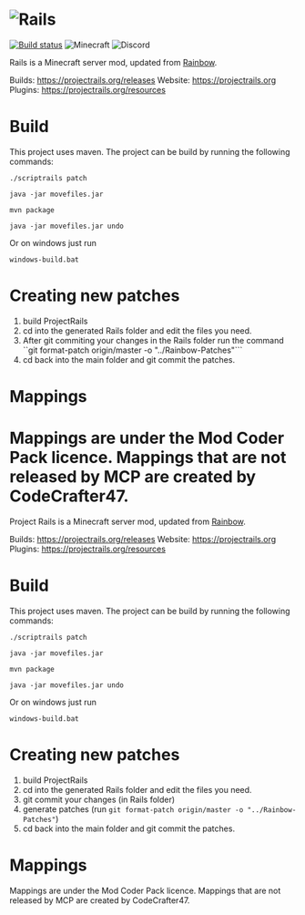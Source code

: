 ![Rails](https://cdn.discordapp.com/attachments/280480189945872385/315651907156705280/logo.png)
=======
[![Build status](https://ci.appveyor.com/api/projects/status/kyyec15kp2qj8wu9/branch/master?svg=true)](https://ci.appveyor.com/project/IsaiahPatton/projectrails-mirror/branch/master) ![Minecraft](https://img.shields.io/badge/Minecraft-1.12-green.svg) ![Discord](https://img.shields.io/badge/Discord-https%3A%2F%2Fdiscord.gg%2FrPmgVN6-blue.svg)


Rails is a Minecraft server mod, updated from [Rainbow](https://project-rainbow.org).

Builds: <https://projectrails.org/releases>
Website: <https://projectrails.org>
Plugins: <https://projectrails.org/resources>


Build
=====

This project uses maven. The project can be build by running the following commands:
```
./scriptrails patch
```
```
java -jar movefiles.jar
```
```
mvn package
```
```
java -jar movefiles.jar undo
```

Or on windows just run
```
windows-build.bat
```

Creating new patches
=====

1. build ProjectRails
2. cd into the generated Rails folder and edit the files you need.
3. After git commiting your changes in the Rails folder run the command ``git format-patch origin/master -o "../Rainbow-Patches"```
4. cd back into the main folder and git commit the patches.

Mappings
=====
Mappings are under the Mod Coder Pack licence.
Mappings that are not released by MCP are created by CodeCrafter47.
=======

Project Rails is a Minecraft server mod, updated from [Rainbow](https://project-rainbow.org).

Builds: <https://projectrails.org/releases>
Website: <https://projectrails.org>
Plugins: <https://projectrails.org/resources>


Build
=====

This project uses maven. The project can be build by running the following commands:
```
./scriptrails patch
```
```
java -jar movefiles.jar
```
```
mvn package
```
```
java -jar movefiles.jar undo
```

Or on windows just run
```
windows-build.bat
```

Creating new patches
=====

1. build ProjectRails
2. cd into the generated Rails folder and edit the files you need.
3. git commit your changes (in Rails folder)
3. generate patches (run ```git format-patch origin/master -o "../Rainbow-Patches"```)
4. cd back into the main folder and git commit the patches.

Mappings
=====
Mappings are under the Mod Coder Pack licence.
Mappings that are not released by MCP are created by CodeCrafter47.
